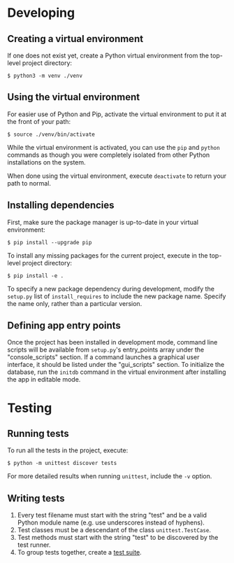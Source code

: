 # Developing
## Creating a virtual environment
If one does not exist yet, create a Python virtual environment from the
top-level project directory:

    $ python3 -m venv ./venv

## Using the virtual environment
For easier use of Python and Pip, activate the virtual environment to put it at
the front of your path:

    $ source ./venv/bin/activate

While the virtual environment is activated, you can use the `pip` and `python`
commands as though you were completely isolated from other Python installations
on the system.

When done using the virtual environment, execute `deactivate` to return your
path to normal.

## Installing dependencies
First, make sure the package manager is up-to-date in your virtual environment:

    $ pip install --upgrade pip

To install any missing packages for the current project, execute in the
top-level project directory:

    $ pip install -e .

To specify a new package dependency during development, modify the `setup.py`
list of `install_requires` to include the new package name. Specify the name
only, rather than a particular version.

## Defining app entry points
Once the project has been installed in development mode, command line scripts
will be available from `setup.py`'s entry\_points array under the
"console\_scripts" section. If a command launches a graphical user interface,
it should be listed under the "gui\_scripts" section. To initialize the
database, run the `initdb` command in the virtual environment after installing
the app in editable mode.

# Testing
## Running tests
To run all the tests in the project, execute:

    $ python -m unittest discover tests

For more detailed results when running `unittest`, include the `-v` option.

## Writing tests
1. Every test filename must start with the string "test" and be a valid Python
module name (e.g. use underscores instead of hyphens).
2. Test classes must be a descendant of the class `unittest.TestCase`.
3. Test methods must start with the string "test" to be discovered by the test
runner.
4. To group tests together, create a
[test suite](https://docs.python.org/3/library/unittest.html#grouping-tests).

